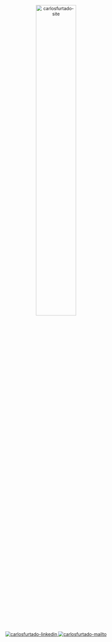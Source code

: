 <div align="center" style="display: inline_block"><br>
  <a href="https://www.carlosfurtado.com.br" target="_blank" rel="noreferrer">
    <img align="center" alt="carlosfurtado-site" height="auto" width="50%" src="https://www.carlosfurtado.com.br/assets/card-image.png">
  </a>

</div>

<div align="center"><br>
  <a href="https://www.linkedin.com/in/carlosfurtadoti" target="_blank" rel="noreferrer">
    <img src="https://img.shields.io/badge/-LinkedIn-%230077B5?style=for-the-badge&logo=linkedin&logoColor=white" alt="carlosfurtado-linkedin">
  </a>
  <a href="mailto:contato@carlosfurtado.com.br" target="_blank" rel="noreferrer">
    <img src="https://img.shields.io/badge/-%20 @Email-lightgrey?style=for-the-badge" alt="carlosfurtado-mailto">
  </a>
</div>
